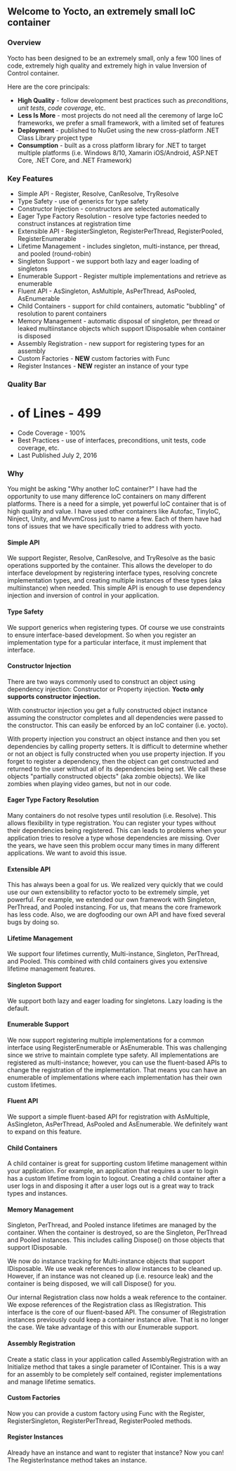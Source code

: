 ## Welcome to Yocto, an extremely small IoC container

### Overview ###

Yocto has been designed to be an extremely small, only a few 100 lines of code, extremely high quality and extremely high in value Inversion of Control container.

Here are the core principals:

* **High Quality** - follow development best practices such as *preconditions*, *unit tests*, *code coverage*, etc.
* **Less Is More** - most projects do not need all the ceremony of large IoC frameworks, we prefer a small framework, with a limited set of features
* **Deployment** - published to NuGet using the new cross-platform .NET Class Library project type
* **Consumption** - built as a cross platform library for .NET to target multiple platforms (i.e. Windows 8/10, Xamarin iOS/Android, ASP.NET Core, .NET Core, and .NET Framework)

### Key Features ###

* Simple API - Register, Resolve, CanResolve, TryResolve
* Type Safety - use of generics for type safety
* Constructor Injection - constructors are selected automatically
* Eager Type Factory Resolution - resolve type factories needed to construct instances at registration time
* Extensible API - RegisterSingleton, RegisterPerThread, RegisterPooled, RegisterEnumerable
* Lifetime Management - includes singleton, multi-instance, per thread, and pooled (round-robin)
* Singleton Support - we support both lazy and eager loading of singletons
* Enumerable Support - Register multiple implementations and retrieve as enumerable
* Fluent API - AsSingleton, AsMultiple, AsPerThread, AsPooled, AsEnumerable
* Child Containers - support for child containers, automatic "bubbling" of resolution to parent containers
* Memory Management - automatic disposal of singleton, per thread or leaked multiinstance objects which support IDisposable when container is disposed
* Assembly Registration - new support for registering types for an assembly
* Custom Factories - **NEW** custom factories with Func<T>
* Register Instances - **NEW** register an instance of your type

### Quality Bar ###

* # of Lines - 499
* Code Coverage - 100%
* Best Practices - use of interfaces, preconditions, unit tests, code coverage, etc.
* Last Published July 2, 2016

### Why ###

You might be asking "Why another IoC container?"  I have had the opportunity to use many difference IoC containers on many different platforms. There is a need for a simple, yet powerful IoC container that is of high quality and value. I have used other containers like Autofac, TinyIoC, Ninject, Unity, and MvvmCross just to name a few.  Each of them have had tons of issues that we have specifically tried to address with yocto.

#### Simple API ####

We support Register, Resolve, CanResolve, and TryResolve as the basic operations supported by the container.  This allows the developer to do interface development by registering interface types, resolving concrete implementation types, and creating multiple instances of these types (aka multiinstance) when needed.  This simple API is enough to use dependency injection and inversion of control in your application.

#### Type Safety ####

We support generics when registering types.  Of course we use constraints to ensure interface-based development.  So when you register an implementation type for a particular interface, it must implement that interface.

#### Constructor Injection ####

There are two ways commonly used to construct an object using dependency injection: Constructor or Property injection.  **Yocto only supports constructor injection.**

With constructor injection you get a fully constructed object instance assuming the constructor completes and all dependencies were passed to the constructor.  This can easily be enforced by an IoC container (i.e. yocto).

With property injection you construct an object instance and then you set dependencies by calling property setters.  It is difficult to determine whether or not an object is fully constructed when you use property injection.  If you forget to register a dependency, then the object can get constructed and returned to the user without all of its dependencies being set.  We call these objects "partially constructed objects" (aka zombie objects).  We like zombies when playing video games, but not in our code.

#### Eager Type Factory Resolution ####

Many containers do not resolve types until resolution (i.e. Resolve).  This allows flexibility in type registration.  You can register your types without their dependencies being registered.  This can leads to problems when your application tries to resolve a type whose dependencies are missing.  Over the years, we have seen this problem occur many times in many different applications.  We want to avoid this issue.

#### Extensible API ####

This has always been a goal for us.  We realized very quickly that we could use our own extensibility to refactor yocto to be extremely simple, yet powerful.  For example, we extended our own framework with Singleton, PerThread, and Pooled instancing.  For us, that means the core framework has less code.  Also, we are dogfooding our own API and have fixed several bugs by doing so.

#### Lifetime Management ####

We support four lifetimes currently, Multi-instance, Singleton, PerThread, and Pooled.  This combined with child containers gives you extensive lifetime management features.

#### Singleton Support ####

We support both lazy and eager loading for singletons.  Lazy loading is the default.

#### Enumerable Support ####

We now support registering multiple implementations for a common interface using RegisterEnumerable or AsEnumerable.  This was challenging since we strive to maintain complete type safety.  All implementations are registered as multi-instance; however, you can use the fluent-based APIs to change the registration of the implementation.  That means you can have an enumerable of implementations where each implementation has their own custom lifetimes.

#### Fluent API ####

We support a simple fluent-based API for registration with AsMultiple, AsSingleton, AsPerThread, AsPooled and AsEnumerable.  We definitely want to expand on this feature.

#### Child Containers ####

A child container is great for supporting custom lifetime management within your application.  For example, an application that requires a user to login has a custom lifetime from login to logout.  Creating a child container after a user logs in and disposing it after a user logs out is a great way to track types and instances.

#### Memory Management ####

Singleton, PerThread, and Pooled instance lifetimes are managed by the container.  When the container is destroyed, so are the Singleton, PerThread and Pooled instances.  This includes calling Dispose() on those objects that support IDisposable.

We now do instance tracking for Multi-instance objects that support IDisposable.  We use weak references to allow instances to be cleaned up.  However, if an instance was not cleaned up (i.e. resource leak) and the container is being disposed, we will call Dispose() for you.

Our internal Registration class now holds a weak reference to the container.  We expose references of the Registration class as IRegistration.  This interface is the core of our fluent-based API.  The consumer of IRegistration instances previously could keep a container instance alive.  That is no longer the case.  We take advantage of this with our Enumerable support.

#### Assembly Registration ####

Create a static class in your application called AssemblyRegistration with an Initialize method that takes a single parameter of IContainer.  This is a way for an assembly to be completely self contained, register implementations and manage lifetime sematics.

#### Custom Factories ####

Now you can provide a custom factory using Func<T> with the Register, RegisterSingleton, RegisterPerThread, RegisterPooled methods.

#### Register Instances ####
Already have an instance and want to register that instance?  Now you can!  The RegisterInstance method takes an instance.
